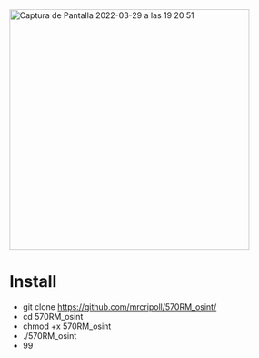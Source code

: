 <img width="422" alt="Captura de Pantalla 2022-03-29 a las 19 20 51" src="https://user-images.githubusercontent.com/58988471/160670502-37320eb5-4bdc-4d84-a9ea-d6cf4deda3b1.png">


# Install
* git clone https://github.com/mrcripoll/570RM_osint/
* cd 570RM_osint
* chmod +x 570RM_osint
* ./570RM_osint
* 99

